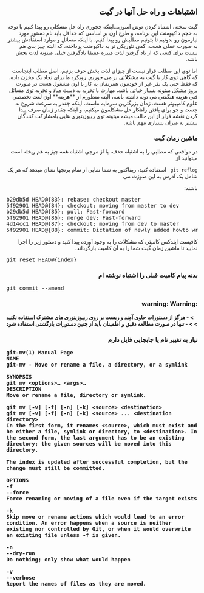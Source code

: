 

<h2 dir="rtl">اشتباهات و راه حل آنها در گیت</h2>
<div dir="rtl">

<p>
گیت سخته، اشتباه کردن توش آسون...اینکه چجوری راه حل مشکلی رو پیدا کنیم با توجه به
 حجم داکیومنت این برنامه، و طرح اون بر اساسی که حداقل باید نام دستور مورد نیازمون رو بدونیم تا بتونیم مطلبش رو پیدا کنیم، با اینکه مسائل و موارد استفادش بیشتر به صورت عملی هست، کمی تئوریکی تر به داکیومنت پرداخته، که البته چیز بدی هم نیست برای کسی که از یاد گرفتن لذت میبره عمیقا یادگرفتن خیلی میتونه لذت بخش باشه.
</p><p>
اما توی این مطلب قرار نیست از چیزای لذت بخش حرف بزنیم، اصل مطلب اینجاست که گاهی توی کار با گیت به مشکلاتی بر می خوریم. رویکرد ما برای نجاد یک مخزن داده، که فقط حتی یک نفر غیر از خودمون همزنمان به کار با اون مشغول هست در صورت بروز مشکل میتونه بسیار حیاتی باشه، مهارت با تجربه به دست میاد و تجربه توی مسائل فنی هزینه هنگفتی می تونه داشته باشه، البته منظورم از **هزینه** اون لغت تخصصی علوم کامپیوتر هست. زمان بزرگترین سرمایه ماست، اینکه چقدر به سرعت شروع به جست و جو برای یافتن راهکار حل مشکلمون میکنیم، و اینکه چقدر زمان صرف پیدا کردن نقشه فرار از این حالت میشه میتونه توی ریپوزیتوری هایی بامشارکت کنندگان بیشتر به میزان بسیاری مهم باشه.
</p>


<h3 dir="rtl">ماشین زمان گیت</h3>


در مواقعی که مطلبی را به اشتباه حذف، یا از مرجی اشتباه همه چیز به هم ریخته است میتوانید از 
 
<code class="language-git">git reflog </code> استفاده کنید، ریفاکتور به شما نمایی از تمام برنجها نشان میدهد که هر یک شامل یک آدرس به این صوزت می

 باشند:

<pre dir=ltr>b29db5d HEAD@{83}: rebase: checkout master
5f92901 HEAD@{84}: checkout: moving from master to dev
b29db5d HEAD@{85}: pull: Fast-forward
5f92901 HEAD@{86}: merge dev: Fast-forward
4d14cc1 HEAD@{87}: checkout: moving from dev to master
5f92901 HEAD@{88}: commit: Dictation of newly added howto writh rtl updated</pre>


کافیست ایندکس کامیتی که مشکلات را به وجود آورده پیدا کنید و دستور زیر را اجرا نمایید تا ماشین زمان گیت شما را به آن کامیت بازگرداند.


<pre dir=ltr>git reset HEAD@{index}</pre>


<h3 dir="rtl">بدنه پیام کامیت قبلی را اشتباه نوشته ام</h3></div>

<pre dir=ltr>git commit --amend</pre>


<h3 dir=rtl>:warning: Warning </h3>

<b dir=rtl>
> -  هرگز از دستورات حاوی آمِند و ریست بر روی ریپوزیتوری های مشترک استفاده نکنید
> 
> -  تنها در صورت مطالعه دقیق و اطمینان باید از چنین دستورات بازگشتی استفاده شود


<h3 dir="rtl">نیاز به تغییر نام یا جابجایی فایل دارم
<div dir="ltr">

    git-mv(1) Manual Page
    NAME
    git-mv - Move or rename a file, a directory, or a symlink
    
    SYNOPSIS
    git mv <options>… <args>…
    DESCRIPTION
    Move or rename a file, directory or symlink.
    
    git mv [-v] [-f] [-n] [-k] <source> <destination>
    git mv [-v] [-f] [-n] [-k] <source> ... <destination directory>
    In the first form, it renames <source>, which must exist and be either a file, symlink or directory, to <destination>. In the second form, the last argument has to be an existing directory; the given sources will be moved into this directory.
    
    The index is updated after successful completion, but the change must still be committed.
    
    OPTIONS
    -f
    --force
    Force renaming or moving of a file even if the target exists
    
    -k
    Skip move or rename actions which would lead to an error condition. An error happens when a source is neither existing nor controlled by Git, or when it would overwrite an existing file unless -f is given.
    
    -n
    --dry-run
    Do nothing; only show what would happen
    
    -v
    --verbose
    Report the names of files as they are moved.
